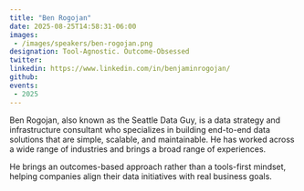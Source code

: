 ```yaml
---
title: "Ben Rogojan"
date: 2025-08-25T14:58:31-06:00
images: 
 - /images/speakers/ben-rogojan.png
designation: Tool-Agnostic. Outcome-Obsessed
twitter: 
linkedin: https://www.linkedin.com/in/benjaminrogojan/
github: 
events:
 - 2025
---
```


Ben Rogojan, also known as the Seattle Data Guy, is a data strategy and infrastructure consultant who specializes in building end-to-end data solutions that are simple, scalable, and maintainable. He has worked across a wide range of industries and brings a broad range of experiences.

He brings an outcomes-based approach rather than a tools-first mindset, helping companies align their data initiatives with real business goals.
